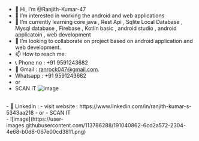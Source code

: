- 👋 Hi, I’m @Ranjith-Kumar-47
- 👀 I’m interested in working the android and web applications
- 🌱 I’m currently learning core java , Rest Api , Sqlite Local Database , Mysql database ,  Firebase , Kotlin basic , android studio , android applicatoin , web development
- 💞️ I’m looking to collaborate on project based on android application and web development.
- 📫 How to reach me:
- 📞 Phone no : +91 9591243682
- 📧 Gmail : ranrock047@gmail.com.
- Whatsapp : +91 9591243682
- or 
- SCAN IT
![image](https://user-images.githubusercontent.com/113786288/191040296-80e5e954-8195-4797-a790-44678ba725e9.png)
<br/>
- 🔗 LinkedIn : 
- visit website : https://www.linkedin.com/in/ranjith-kumar-s-5343aa218
- or 
- SCAN IT <br/>
- ![image](https://user-images.githubusercontent.com/113786288/191040862-6cd2a572-2304-4e68-b0d8-067e00cd3811.png)

<!---
Ranjith-Kumar-47/Ranjith-Kumar-47 is a ✨ special ✨ repository because its `README.md` (this file) appears on your GitHub profile.
You can click the Preview link to take a look at your changes.
--->
